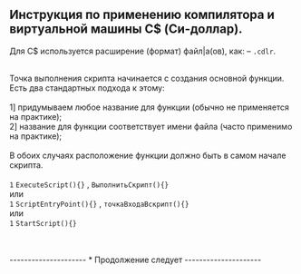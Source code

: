 Инструкция по применению компилятора и виртуальной машины C$ (Си-доллар).
-
Для C$ используется расширение (формат) файл|а(ов), как: – `.cdlr`.<br><br>

Точка выполнения скрипта начинается с создания основной функции. Есть два стандартных подхода к этому:<br>
<br>
1] придумываем любое название для функции (обычно не применяется на практике);<br>
2] название для функции соответствует имени файла (часто применимо на практике);<br>
<br>
В обоих случаях расположение функции должно быть в самом начале скрипта.<br>
<br>
```1``` ``` ExecuteScript(){} ``` , ``` ВыполнитьСкрипт(){} ``` <br>
или <br>
```1``` ``` ScriptEntryPoint(){} ``` , ``` точкаВходаВскрипт(){} ``` <br>
или<br>
```1``` ``` StartScript(){} ```

<br>
<br>
---------------------
* Продолжение следует
---------------------
